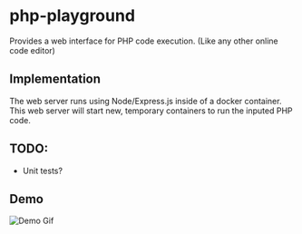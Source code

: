 # php-playground

Provides a web interface for PHP code execution. (Like any other online code editor)

## Implementation

The web server runs using Node/Express.js inside of a docker container. This web server will start new, temporary containers to run the inputed PHP code.

## TODO:

* Unit tests?

## Demo

![Demo Gif](https://thumbs.gfycat.com/DeadlyForsakenDogwoodclubgall-max-1mb.gif)
